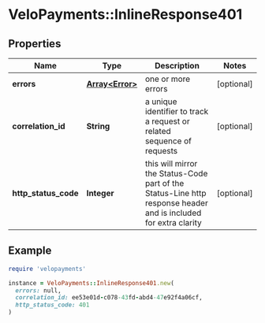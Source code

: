# VeloPayments::InlineResponse401

## Properties

| Name | Type | Description | Notes |
| ---- | ---- | ----------- | ----- |
| **errors** | [**Array&lt;Error&gt;**](Error.md) | one or more errors | [optional] |
| **correlation_id** | **String** | a unique identifier to track a request or related sequence of requests | [optional] |
| **http_status_code** | **Integer** | this will mirror the Status-Code part of the Status-Line http response header and is included for extra clarity | [optional] |

## Example

```ruby
require 'velopayments'

instance = VeloPayments::InlineResponse401.new(
  errors: null,
  correlation_id: ee53e01d-c078-43fd-abd4-47e92f4a06cf,
  http_status_code: 401
)
```

